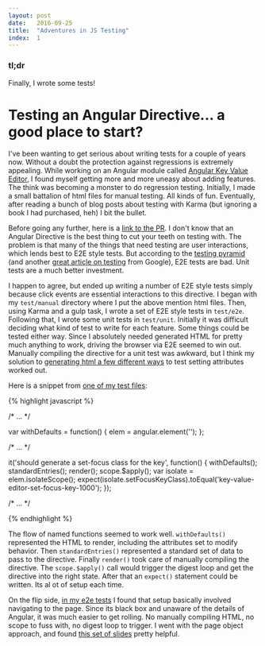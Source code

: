 ```yaml
---
layout: post
date:   2016-09-25
title:  "Adventures in JS Testing"
index:  1
---
```



### tl;dr

Finally, I wrote some tests!

# Testing an Angular Directive... a good place to start?

I've been wanting to get serious about writing tests for a couple of years now.  Without a doubt the protection against regressions is extremely appealing.  While working on an Angular module called [Angular Key Value Editor](https://github.com/benjaminapetersen/angular-key-value-editor), I found myself getting more and more uneasy about adding features.  The think was becoming a monster to do regression testing.  Initially, I made a small battalion of html files for manual testing.  All kinds of fun.  Eventually, after reading a bunch of blog posts about testing with Karma (but ignoring a book I had purchased, heh) I bit the bullet.  

Before going any further, here is a [link to the PR](https://github.com/openshift/angular-key-value-editor/commit/64df409446251143ee1f438e196996a062f36429).  I don't know that an Angular Directive is the best thing to cut your teeth on testing with.  The problem is that many of the things that need testing are user interactions, which lends best to E2E style tests.  But according to the [testing pyramid](http://martinfowler.com/bliki/TestPyramid.html) (and another [great article on testing](https://testing.googleblog.com/2015/04/just-say-no-to-more-end-to-end-tests.html) from Google), E2E tests are bad.  Unit tests are a much better investment.  

I happen to agree, but ended up writing a number of E2E style tests simply because click events are essential interactions to this directive.  I began with my `test/manual` directory where I put the above mention html files.  Then, using Karma and a gulp task, I wrote a set of E2E style tests in `test/e2e`.  Following that, I wrote some unit tests in `test/unit`.  Initially it was difficult deciding what kind of test to write for each feature.  Some things could be tested either way. Since I absolutely needed generated HTML for pretty much anything to work, driving the browser via E2E seemed to win out.  Manually compiling the directive for a unit test was awkward, but I think my solution to [generating html a few different ways](https://github.com/benjaminapetersen/angular-key-value-editor/blob/master/test/unit/spec/directives/add-row-link.spec.js) to test setting attributes worked out.


Here is a snippet from [one of my test files](https://github.com/benjaminapetersen/angular-key-value-editor/blob/master/test/unit/spec/directives/defaults.spec.js):

{% highlight javascript %}

/* ... */

var withDefaults = function() {
  elem = angular.element('<key-value-editor entries="entries"></key-value-editor>');
};

/* ... */

it('should generate a set-focus class for the key', function() {
  withDefaults();
  standardEntries();
  render();
  scope.$apply();
  var isolate = elem.isolateScope();
  expect(isolate.setFocusKeyClass).toEqual('key-value-editor-set-focus-key-1000');
});

/* ... */

{% endhighlight %}

The flow of named functions seemed to work well.  `withDefaults()` represented the HTML to render, including the attributes set to modify behavior.  Then `standardEntries()` represented a standard set of data to pass to the directive.  Finally `render()` took care of manually compiling the directive.  The `scope.$apply()` call would trigger the digest loop and get the directive into the right state.  After that an `expect()` statement could be written.  Its al ot of setup each time.

On the flip side, [in my e2e tests](https://github.com/benjaminapetersen/angular-key-value-editor/blob/master/test/e2e/cannot-add.js) I found that setup basically involved navigating to the page.  Since its black box and unaware of the details of Angular, it was much easier to get rolling.  No manually compiling HTML, no scope to fuss with, no digest loop to trigger.  I went with the page object approach, and found [this set of slides](http://ramonvictor.github.io/protractor/slides/#/49) pretty helpful.
